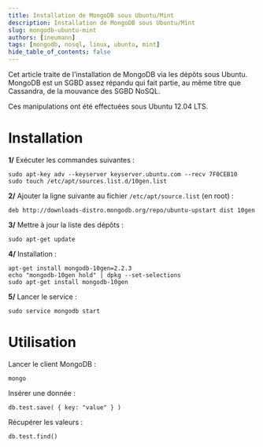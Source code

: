 ```yaml
---
title: Installation de MongoDB sous Ubuntu/Mint
description: Installation de MongoDB sous Ubuntu/Mint
slug: mongodb-ubuntu-mint
authors: [ineumann]
tags: [mongodb, nosql, linux, ubuntu, mint]
hide_table_of_contents: false
---
```


Cet article traite de l'installation de MongoDB via les dépôts sous Ubuntu. MongoDB est un SGBD assez répandu qui fait partie, au même titre que Cassandra, de la mouvance des SGBD NoSQL.

Ces manipulations ont été effectuées sous Ubuntu 12.04 LTS.

# Installation

__1/__ Exécuter les commandes suivantes :

```shell
sudo apt-key adv --keyserver keyserver.ubuntu.com --recv 7F0CEB10
sudo touch /etc/apt/sources.list.d/10gen.list
```

__2/__ Ajouter la ligne suivante au fichier `/etc/apt/source.list` (en root) :

```
deb http://downloads-distro.mongodb.org/repo/ubuntu-upstart dist 10gen
```

__3/__ Mettre à jour la liste des dépôts :

```shell
sudo apt-get update
```

__4/__  Installation :

```shell
apt-get install mongodb-10gen=2.2.3
echo "mongodb-10gen hold" | dpkg --set-selections
sudo apt-get install mongodb-10gen
```

__5/__ Lancer le service :

```shell
sudo service mongodb start
```

# Utilisation

Lancer le client MongoDB :

```shell
mongo
```

Insérer une donnée :

```shell
db.test.save( { key: "value" } )
```

Récupérer les valeurs :

```shell
db.test.find()
```

